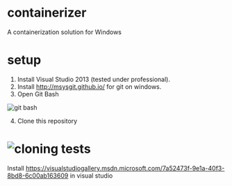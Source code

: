containerizer
=============

A containerization solution for Windows

setup
=====
1. Install Visual Studio 2013 (tested under professional).
2. Install http://msysgit.github.io/ for git on windows.
3. Open Git Bash

![git bash](https://github.com/pivotal-cf-experimental/containerizer/blob/readme/README_images/git_bash.png)

4. Clone this repository

![cloning](https://github.com/pivotal-cf-experimental/containerizer/blob/readme/README_images/cloning.png)
tests
=====

Install https://visualstudiogallery.msdn.microsoft.com/7a52473f-9e1a-40f3-8bd8-6c00ab163609 in visual studio
